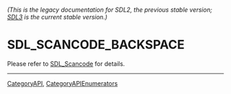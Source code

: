 ###### (This is the legacy documentation for SDL2, the previous stable version; [SDL3](https://wiki.libsdl.org/SDL3/) is the current stable version.)
# SDL_SCANCODE_BACKSPACE

Please refer to [SDL_Scancode](SDL_Scancode) for details.

----
[CategoryAPI](CategoryAPI), [CategoryAPIEnumerators](CategoryAPIEnumerators)

